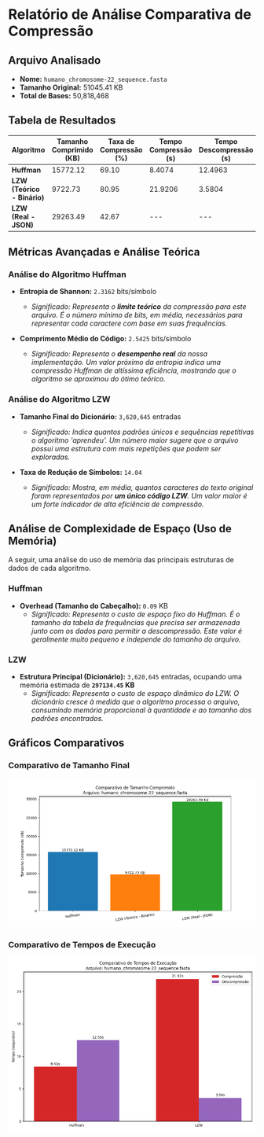 # Relatório de Análise Comparativa de Compressão

## Arquivo Analisado
- **Nome:** `humano_chromosome-22_sequence.fasta`
- **Tamanho Original:** 51045.41 KB
- **Total de Bases:** 50,818,468

## Tabela de Resultados

| Algoritmo | Tamanho Comprimido (KB) | Taxa de Compressão (%) | Tempo Compressão (s) | Tempo Descompressão (s) |
|---|---|---|---|---|
| **Huffman** | 15772.12 | 69.10 | 8.4074 | 12.4963 |
| **LZW (Teórico - Binário)** | 9722.73 | 80.95 | 21.9206 | 3.5804 |
| **LZW (Real - JSON)** | 29263.49 | 42.67 | --- | --- |

## Métricas Avançadas e Análise Teórica

### Análise do Algoritmo Huffman

- **Entropia de Shannon:** `2.3162` bits/símbolo
  - *Significado: Representa o **limite teórico** da compressão para este arquivo. É o número mínimo de bits, em média, necessários para representar cada caractere com base em suas frequências.*

- **Comprimento Médio do Código:** `2.5425` bits/símbolo
  - *Significado: Representa o **desempenho real** da nossa implementação. Um valor próximo da entropia indica uma compressão Huffman de altíssima eficiência, mostrando que o algoritmo se aproximou do ótimo teórico.*

### Análise do Algoritmo LZW

- **Tamanho Final do Dicionário:** `3,620,645` entradas
  - *Significado: Indica quantos padrões únicos e sequências repetitivas o algoritmo 'aprendeu'. Um número maior sugere que o arquivo possui uma estrutura com mais repetições que podem ser exploradas.*

- **Taxa de Redução de Símbolos:** `14.04`
  - *Significado: Mostra, em média, quantos caracteres do texto original foram representados por **um único código LZW**. Um valor maior é um forte indicador de alta eficiência de compressão.*


## Análise de Complexidade de Espaço (Uso de Memória)

A seguir, uma análise do uso de memória das principais estruturas de dados de cada algoritmo.

### Huffman

- **Overhead (Tamanho do Cabeçalho):** `0.09` KB
  - *Significado: Representa o custo de espaço fixo do Huffman. É o tamanho da tabela de frequências que precisa ser armazenada junto com os dados para permitir a descompressão. Este valor é geralmente muito pequeno e independe do tamanho do arquivo.*

### LZW

- **Estrutura Principal (Dicionário):** `3,620,645` entradas, ocupando uma memória estimada de **`297134.45` KB**
  - *Significado: Representa o custo de espaço dinâmico do LZW. O dicionário cresce à medida que o algoritmo processa o arquivo, consumindo memória proporcional à quantidade e ao tamanho dos padrões encontrados.*


## Gráficos Comparativos

### Comparativo de Tamanho Final
![Comparativo de Tamanho](../graficos/humano_chromosome-22_sequence_comparativo_tamanho.png)

### Comparativo de Tempos de Execução
![Comparativo de Tempo](../graficos/humano_chromosome-22_sequence_comparativo_tempo.png)
